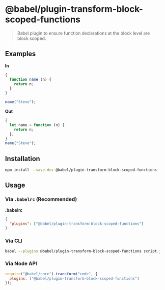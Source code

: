 # @babel/plugin-transform-block-scoped-functions

> Babel plugin to ensure function declarations at the block level are block scoped.

## Examples

**In**

```javascript
{
  function name (n) {
    return n;
  }
}

name("Steve");
```

**Out**

```javascript
{
  let name = function (n) {
    return n;
  };
}
name("Steve");
```

## Installation

```sh
npm install --save-dev @babel/plugin-transform-block-scoped-functions
```

## Usage

### Via `.babelrc` (Recommended)

**.babelrc**

```json
{
  "plugins": ["@babel/plugin-transform-block-scoped-functions"]
}
```

### Via CLI

```sh
babel --plugins @babel/plugin-transform-block-scoped-functions script.js
```

### Via Node API

```javascript
require("@babel/core").transform("code", {
  plugins: ["@babel/plugin-transform-block-scoped-functions"]
});
```
